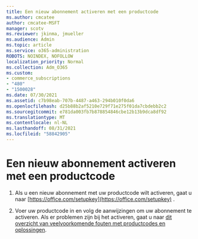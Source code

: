```yaml
---
title: Een nieuw abonnement activeren met een productcode
ms.author: cmcatee
author: cmcatee-MSFT
manager: scotv
ms.reviewer: jkinma, jmueller
ms.audience: Admin
ms.topic: article
ms.service: o365-administration
ROBOTS: NOINDEX, NOFOLLOW
localization_priority: Normal
ms.collection: Adm_O365
ms.custom:
- commerce_subscriptions
- "480"
- "1500028"
ms.date: 07/30/2021
ms.assetid: c7b98eab-707b-4487-a463-294b010f0da6
ms.openlocfilehash: d25b88b2af5210e729f71e275f01da7cbdebb2c2
ms.sourcegitcommit: e781da003fb7b878854846cbe12b13b9dca8df92
ms.translationtype: MT
ms.contentlocale: nl-NL
ms.lasthandoff: 08/31/2021
ms.locfileid: "58842905"
---
```

# <a name="activate-a-new-subscription-with-a-product-key"></a>Een nieuw abonnement activeren met een productcode

1. Als u een nieuw abonnement met uw productcode wilt activeren, gaat u naar [https://office.com/setupkey](https://office.com/setupkey) .

2. Voer uw productcode in en volg de aanwijzingen om uw abonnement te activeren. Als er problemen zijn bij het activeren, gaat u naar [dit overzicht van veelvoorkomende fouten met productcodes en oplossingen](https://docs.microsoft.com/microsoft-365/commerce/product-key-errors-and-solutions).
